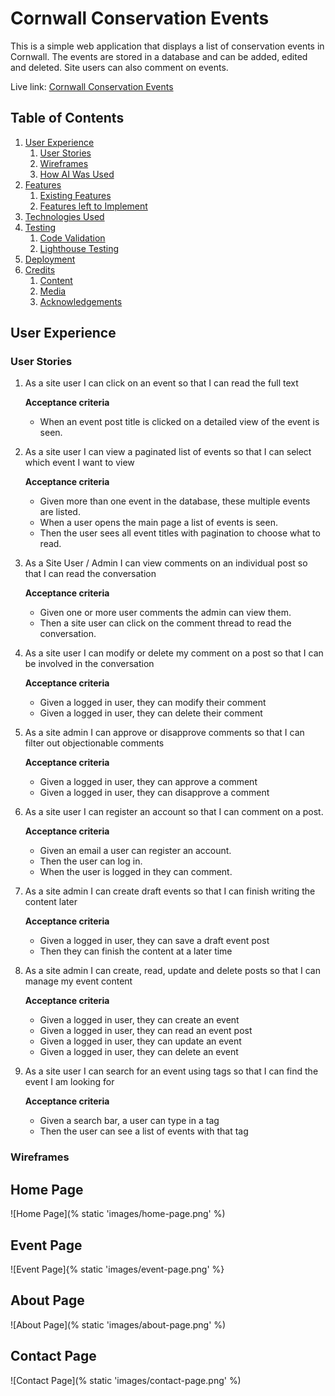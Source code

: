# Cornwall Conservation Events
This is a simple web application that displays a list of conservation events in Cornwall. The events are stored in a database and can be added, edited and deleted. Site users can also comment on events.

Live link: [Cornwall Conservation Events](https://cornwall-conservation-events.herokuapp.com/)

## Table of Contents
1. [User Experience](#user-experience)
    1. [User Stories](#user-stories)
    2. [Wireframes](#wireframes)
    3. [How AI Was Used](#how-ai-was-used)
2. [Features](#features)
    1. [Existing Features](#existing-features)
    2. [Features left to Implement](#features-left-to-implement)    
3. [Technologies Used](#technologies-used)
4. [Testing](#testing)
    1. [Code Validation](#code-validation)
    2. [Lighthouse Testing](#lighthouse-testing)
5. [Deployment](#deployment)
6. [Credits](#credits)
    1. [Content](#content)
    2. [Media](#media)
    3. [Acknowledgements](#acknowledgements)

## User Experience
### User Stories

1. As a site user I can click on an event so that I can read the full text

    **Acceptance criteria**
    - When an event post title is clicked on a detailed view of the event is seen.

2. As a site user I can view a paginated list of events so that I can select which event I want to view

    **Acceptance criteria**
    - Given more than one event in the database, these multiple events are listed.
    - When a user opens the main page a list of events is seen.
    - Then the user sees all event titles with pagination to choose what to read.

3. As a Site User / Admin I can view comments on an individual post so that I can read the conversation

    **Acceptance criteria**
    - Given one or more user comments the admin can view them.
    - Then a site user can click on the comment thread to read the conversation.

4. As a site user I can modify or delete my comment on a post so that I can be involved in the conversation

    **Acceptance criteria**
    - Given a logged in user, they can modify their comment
    - Given a logged in user, they can delete their comment

5. As a site admin I can approve or disapprove comments so that I can filter out objectionable comments

    **Acceptance criteria**
    - Given a logged in user, they can approve a comment
    - Given a logged in user, they can disapprove a comment

6. As a site user I can register an account so that I can comment on a post.

    **Acceptance criteria**
    - Given an email a user can register an account.
    - Then the user can log in.
    - When the user is logged in they can comment.

7. As a site admin I can create draft events so that I can finish writing the content later

    **Acceptance criteria**
    - Given a logged in user, they can save a draft event post
    - Then they can finish the content at a later time

8. As a site admin I can create, read, update and delete posts so that I can manage my event content

    **Acceptance criteria**
    - Given a logged in user, they can create an event
    - Given a logged in user, they can read an event post
    - Given a logged in user, they can update an event
    - Given a logged in user, they can delete an event

9. As a site user I can search for an event using tags so that I can find the event I am looking for

    **Acceptance criteria**
    - Given a search bar, a user can type in a tag
    - Then the user can see a list of events with that tag

### Wireframes

## Home Page
![Home Page](% static 'images/home-page.png' %)

## Event Page
![Event Page]{% static 'images/event-page.png' %}

## About Page
![About Page](% static 'images/about-page.png' %)

## Contact Page
![Contact Page](% static 'images/contact-page.png' %)

